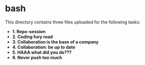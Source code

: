 # bash

This directory contains three files uploaded for the following tasks:

* **1. Repo-session**
* **2. Coding fury road**
* **3. Collaboration is the base of a company**
* **4. Collaboration: be up to date**
* **5. HAAA what did you do???**
* **6. Never push too much**

